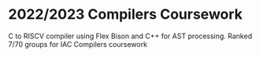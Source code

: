 2022/2023 Compilers Coursework
==============================
C to RISCV compiler using Flex Bison and C++ for AST processing.
Ranked 7/70 groups for IAC Compilers coursework
